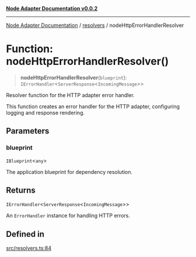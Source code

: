 [**Node Adapter Documentation v0.0.2**](../../README.md)

***

[Node Adapter Documentation](../../modules.md) / [resolvers](../README.md) / nodeHttpErrorHandlerResolver

# Function: nodeHttpErrorHandlerResolver()

> **nodeHttpErrorHandlerResolver**(`blueprint`): `IErrorHandler`\<`ServerResponse`\<`IncomingMessage`\>\>

Resolver function for the HTTP adapter error handler.

This function creates an error handler for the HTTP adapter, configuring logging and response rendering.

## Parameters

### blueprint

`IBlueprint`\<`any`\>

The application blueprint for dependency resolution.

## Returns

`IErrorHandler`\<`ServerResponse`\<`IncomingMessage`\>\>

An `ErrorHandler` instance for handling HTTP errors.

## Defined in

[src/resolvers.ts:84](https://github.com/stonemjs/node-adapter/blob/3c6d11fbb2b43efd2628228369562f77db66c88f/src/resolvers.ts#L84)
